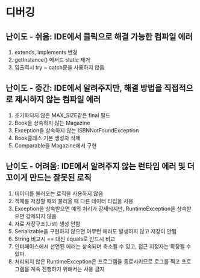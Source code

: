 # 디버깅
## 난이도 - 쉬움: IDE에서 클릭으로 해결 가능한 컴파일 에러
1. extends, implements 변경
2. getInstance() 메서드 static 제거
3. 입출력시 try ~ catch문을 사용하지 않음

## 난이도 - 중간: IDE에서 알려주지만, 해결 방법을 직접적으로 제시하지 않는 컴파일 에러
1. 초기화되지 않은 MAX_SIZE같은 final 필드
2. Book을 상속하지 않는 Magazine
3. Exception을 상속하지 않는 ISBNNotFoundException
4. Book클래스 기본 생성자 삭제
5. Comparable을 Magazine에서 구현

## 난이도 - 어려움: IDE에서 알려주지 않는 런타임 에러 및 더 꼬이게 만드는 잘못된 로직
1. 데이터를 불러오는 로직을 사용하지 않음
2. 객체를 저장할 때와 불러올 때 다른 데이터 타입을 사용
3. Exception을 상속받으면 예외 처리가 강제되지만, RuntimeException을 상속받으면 강제되지 않음
4. 자료 저장구조(List) 생성 안함
5. Serializable을 구현하지 않으면 아무런 에러도 발생하지 않고 저장이 안됨
6. String 비교시 == 대신 equals로 반드시 비교
7. 인터페이스에서 선언된 에러는 상속되며 축소될 수 있고, 접근 지정자는 확장될 수 있다.
8. 처리되지 않은 RuntimeException은 프로그램을 종료시키므로 로그를 찍고 프로그램을 계속 진행하기 위해서는 사용 금지